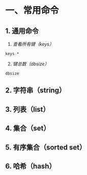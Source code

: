 # 一、常用命令
## 1. 通用命令
1. *查看所有键（keys）*
```
keys *
```
2. *键总数（dbsize）*
```
dbsize
```

## 2. 字符串（string）

## 3. 列表（list）

## 4. 集合（set）

## 5. 有序集合（sorted set）

## 6. 哈希（hash）

